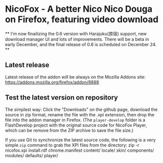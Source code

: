 NicoFox - A better Nico Nico Douga on Firefox, featuring video download
=============
** I'm now finailizing the 0.6 version with Harajuku(原宿) support, new download manager UI and lots of improvements. There will be a beta in early December, and the final release of 0.6 is scheduled on December 24. **

Latest release
-------------
Latest release of the addon will be always on the Mozilla Addons site:
https://addons.mozilla.org/firefox/addon/8888

Test the latest version on repository
-------------
The simplest way: Click the "Downloads" on the github page, download the source in zip format, rename the file with the .xpi extension, then drop the file into the addon manager in Firefox.  (The `player-develop` folder is a FlashDevelop project with the original source code for NicoFox Player, which can be remove from the ZIP archive to save the file size.)

If you use Git to synchronize the latest source code, the following is a very simple `zip` command to grab the XPI files from the directory: zip -r nicofox.xpi install.rdf chrome.manifest content/ locale/ skin/ components/ modules/ defaults/ player/
